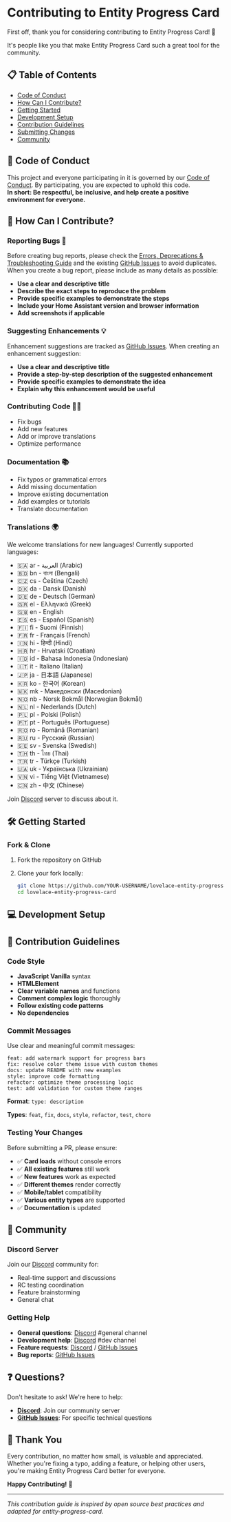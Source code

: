 # Contributing to Entity Progress Card

First off, thank you for considering contributing to Entity Progress Card! 🎉

It's people like you that make Entity Progress Card such a great tool for the community.

## 📋 Table of Contents

- [Code of Conduct](#code-of-conduct)
- [How Can I Contribute?](#how-can-i-contribute)
- [Getting Started](#getting-started)
- [Development Setup](#development-setup)
- [Contribution Guidelines](#contribution-guidelines)
- [Submitting Changes](#submitting-changes)
- [Community](#community)

## 🤝 Code of Conduct

This project and everyone participating in it is governed by our [Code of Conduct].
By participating, you are expected to uphold this code.  
**In short: Be respectful, be inclusive, and help create a positive environment for everyone.**

## 🚀 How Can I Contribute?

### Reporting Bugs 🐛

Before creating bug reports, please check the [Errors, Deprecations & Troubleshooting Guide] and the existing [GitHub Issues] to avoid duplicates. When you create a bug report, please include as many details as possible:

- **Use a clear and descriptive title**
- **Describe the exact steps to reproduce the problem**
- **Provide specific examples to demonstrate the steps**
- **Include your Home Assistant version and browser information**
- **Add screenshots if applicable**

### Suggesting Enhancements 💡

Enhancement suggestions are tracked as [GitHub Issues]. When creating an enhancement suggestion:

- **Use a clear and descriptive title**
- **Provide a step-by-step description of the suggested enhancement**
- **Provide specific examples to demonstrate the idea**
- **Explain why this enhancement would be useful**

### Contributing Code 👨‍💻

- Fix bugs
- Add new features
- Add or improve translations
- Optimize performance

### Documentation 📚

- Fix typos or grammatical errors
- Add missing documentation
- Improve existing documentation
- Add examples or tutorials
- Translate documentation

### Translations 🌍

We welcome translations for new languages! Currently supported languages:

- 🇸🇦 ar - العربية (Arabic)
- 🇧🇩 bn - বাংলা (Bengali)
- 🇨🇿 cs - Čeština (Czech)
- 🇩🇰 da - Dansk (Danish)
- 🇩🇪 de - Deutsch (German)
- 🇬🇷 el - Ελληνικά (Greek)
- 🇬🇧 en - English
- 🇪🇸 es - Español (Spanish)
- 🇫🇮 fi - Suomi (Finnish)
- 🇫🇷 fr - Français (French)
- 🇮🇳 hi - हिन्दी (Hindi)
- 🇭🇷 hr - Hrvatski (Croatian)
- 🇮🇩 id - Bahasa Indonesia (Indonesian)
- 🇮🇹 it - Italiano (Italian)
- 🇯🇵 ja - 日本語 (Japanese)
- 🇰🇷 ko - 한국어 (Korean)
- 🇲🇰 mk - Македонски (Macedonian)
- 🇳🇴 nb - Norsk Bokmål (Norwegian Bokmål)
- 🇳🇱 nl - Nederlands (Dutch)
- 🇵🇱 pl - Polski (Polish)
- 🇵🇹 pt - Português (Portuguese)
- 🇷🇴 ro - Română (Romanian)
- 🇷🇺 ru - Русский (Russian)
- 🇸🇪 sv - Svenska (Swedish)
- 🇹🇭 th - ไทย (Thai)
- 🇹🇷 tr - Türkçe (Turkish)
- 🇺🇦 uk - Українська (Ukrainian)
- 🇻🇳 vi - Tiếng Việt (Vietnamese)
- 🇨🇳 zh - 中文 (Chinese)

Join [Discord] server to discuss about it.

## 🛠️ Getting Started

### Fork & Clone

1. Fork the repository on GitHub
2. Clone your fork locally:

   ```bash
   git clone https://github.com/YOUR-USERNAME/lovelace-entity-progress-card.git
   cd lovelace-entity-progress-card
   ```

## 💻 Development Setup

## 📝 Contribution Guidelines

### Code Style

- **JavaScript Vanilla** syntax
- **HTMLElement**
- **Clear variable names** and functions
- **Comment complex logic** thoroughly
- **Follow existing code patterns**
- **No dependencies**

### Commit Messages

Use clear and meaningful commit messages:

```text
feat: add watermark support for progress bars
fix: resolve color theme issue with custom themes
docs: update README with new examples
style: improve code formatting
refactor: optimize theme processing logic
test: add validation for custom theme ranges
```

**Format**: `type: description`

**Types**: `feat`, `fix`, `docs`, `style`, `refactor`, `test`, `chore`

### Testing Your Changes

Before submitting a PR, please ensure:

- ✅ **Card loads** without console errors
- ✅ **All existing features** still work
- ✅ **New features** work as expected
- ✅ **Different themes** render correctly
- ✅ **Mobile/tablet** compatibility
- ✅ **Various entity types** are supported
- ✅ **Documentation** is updated

## 💬 Community

### Discord Server

Join our [Discord] community for:

- Real-time support and discussions
- RC testing coordination
- Feature brainstorming
- General chat

### Getting Help

- **General questions**: [Discord] #general channel
- **Development help**: [Discord] #dev channel  
- **Feature requests**: [Discord] / [GitHub Issues]
- **Bug reports**: [GitHub Issues]

## ❓ Questions?

Don't hesitate to ask! We're here to help:

- **[Discord]**: Join our community server
- **[GitHub Issues]**: For specific technical questions

## 🙏 Thank You

Every contribution, no matter how small, is valuable and appreciated. Whether you're fixing a typo, adding a feature, or helping other users, you're making Entity Progress Card better for everyone.

**Happy Contributing!** 🚀

---

_This contribution guide is inspired by open source best practices and adapted for entity-progress-card._

[Discord]: https://discord.gg/tyMQ2SfyNG
[GitHub Issues]: https://github.com/francois-le-ko4la/lovelace-entity-progress-card/issues
[Code of Conduct]: https://github.com/francois-le-ko4la/lovelace-entity-progress-card/blob/main/docs/code_of_conduct.md
[Errors, Deprecations & Troubleshooting Guide]: https://github.com/francois-le-ko4la/lovelace-entity-progress-card/blob/main/docs/troubleshooting.md
